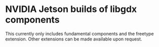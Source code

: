 # NVIDIA Jetson builds of libgdx components

This currently only includes fundamental components and the freetype extension.
Other extensions can be made available upon request.
